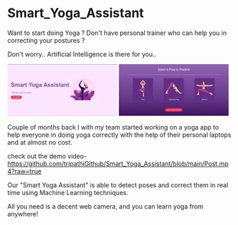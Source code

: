 # Smart_Yoga_Assistant

Want to start doing Yoga ? Don't have personal trainer who can help you in correcting your postures ?

Don't worry.. Artificial Intelligence is there for you..

<p>
  <img alt="home" src="https://github.com/tripathiGithub/Smart_Yoga_Assistant/blob/main/home.png" width="49%"> <img alt="menu" src="https://github.com/tripathiGithub/Smart_Yoga_Assistant/blob/main/menu.png" width="49%">
</p>

Couple of months back I with my team started working on a yoga app to help everyone in doing yoga correctly with the help of their personal laptops and at almost no cost. 

check out the demo video- https://github.com/tripathiGithub/Smart_Yoga_Assistant/blob/main/Post.mp4?raw=true



Our "Smart Yoga Assistant" is able to detect poses and correct them in real time using Machine Learning techniques.

All you need is a decent web camera, and you can learn yoga from anywhere!
